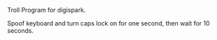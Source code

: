 Troll Program for digispark.

Spoof keyboard and turn caps lock on for one second, then wait for 10 seconds.

